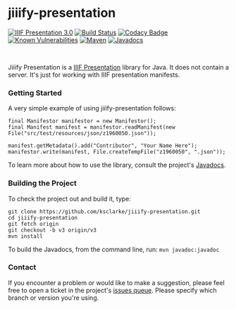 # jiiify-presentation
[![IIIF Presentation 3.0](https://img.shields.io/badge/IIIF%20Presentation-3.0-brightgreen)](https://iiif.io/api/presentation/3.0/) [![Build Status](https://travis-ci.org/ksclarke/jiiify-presentation.svg?branch=v3)](https://travis-ci.org/ksclarke/jiiify-presentation) [![Codacy Badge](https://api.codacy.com/project/badge/Coverage/a1fb61b809944441bf65e02132383b6d?branch=v3)](https://www.codacy.com/app/ksclarke/jiiify-presentation?utm_source=github.com&utm_medium=referral&utm_content=ksclarke/jiiify-presentation&utm_campaign=Badge_Coverage) [![Known Vulnerabilities](https://snyk.io/test/github/ksclarke/jiiify-presentation/v3/badge.svg)](https://snyk.io/test/github/ksclarke/jiiify-presentation/v3) [![Maven](https://img.shields.io/maven-central/v/info.freelibrary/jiiify-presentation-v3?colorB=brightgreen)](https://search.maven.org/artifact/info.freelibrary/jiiify-presentation-v3) [![Javadocs](http://javadoc.io/badge2/info.freelibrary/jiiify-presentation-v3/latest/javadoc.svg)](https://javadoc.io/doc/info.freelibrary/jiiify-presentation-v3/latest/index.html)

<br/>

Jiiify Presentation is a [IIIF Presentation](http://iiif.io/api/presentation) library for Java. It does not contain a server. It's just for working with IIIF presentation manifests.

### Getting Started

A very simple example of using jiiify-presentation follows:

    final Manifestor manifestor = new Manifestor();
    final Manifest manifest = manifestor.readManifest(new File("src/test/resources/json/z1960050.json"));

    manifest.getMetadata().add("Contributor", "Your Name Here");
    manifestor.write(manifest, File.createTempFile("z1960050", ".json"));

To learn more about how to use the library, consult the project's [Javadocs](https://javadoc.io/doc/info.freelibrary/jiiify-presentation-v3/latest/index.html).

### Building the Project

To check the project out and build it, type:

    git clone https://github.com/ksclarke/jiiify-presentation.git
    cd jiiify-presentation
    git fetch origin
    git checkout -b v3 origin/v3
    mvn install

To build the Javadocs, from the command line, run: `mvn javadoc:javadoc`

### Contact

If you encounter a problem or would like to make a suggestion, please feel free to open a ticket in the project's [issues queue](https://github.com/ksclarke/jiiify-presentation/issues "GitHub Issue Queue"). Please specify which branch or version you're using.
